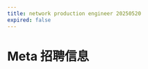 ```yaml
---
title: network production engineer 20250520
expired: false
---
```


# Meta 招聘信息

<JobPostingTable job-posting-json-path="meta/data/network-production-engineer-20250520" />